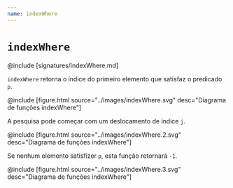 ```yaml
---
name: indexWhere
---
```


# `indexWhere`

@include [signatures/indexWhere.md]

`indexWhere` retorna o índice do primeiro elemento que satisfaz o predicado `p`.

@include [figure.html source="../images/indexWhere.svg" desc="Diagrama de funções indexWhere"]

A pesquisa pode começar com um deslocamento de índice `j`.

@include [figure.html source="../images/indexWhere.2.svg" desc="Diagrama de funções indexWhere"]

Se nenhum elemento satisfizer `p`, esta função retornará `-1`.

@include [figure.html source="../images/indexWhere.3.svg" desc="Diagrama de funções indexWhere"]
